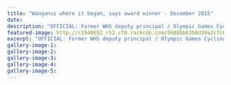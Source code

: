 ```yaml
---
title: "Wanganui where it began, says award winner - December 2015"
date: 
description: "OFFICIAL: Former WHS deputy principal / Olympic Games Cycling starter, John McDonnell, used the Wanganui Cycling Club's 75-year-old starting marbles and their leather carrier case to make lane draws.."
featured-image: http://c1940652.r52.cf0.rackcdn.com/5688bb63b8d39a2c7c000e5b/John-McDonnell-ex-teacher.jpg
excerpt: "OFFICIAL: Former WHS deputy principal / Olympic Games Cycling starter, John McDonnell, used the Wanganui Cycling Club's 75-year-old starting marbles and their leather carrier case to make lane draws in Athens."
gallery-image-1: 
gallery-image-2: 
gallery-image-3: 
gallery-image-4: 
gallery-image-5: 
---
```

